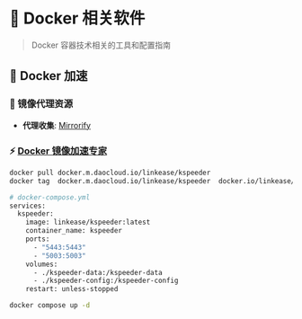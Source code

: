 # 🐳 Docker 相关软件

> Docker 容器技术相关的工具和配置指南

## 🚀 Docker 加速

### 🔗 镜像代理资源
- **代理收集**: [Mirrorify](https://www.mirrorify.net/)

### ⚡ [Docker 镜像加速专家](https://kspeeder.istoreos.com/guide/getting-started.html)

```bash
docker pull docker.m.daocloud.io/linkease/kspeeder
docker tag  docker.m.daocloud.io/linkease/kspeeder  docker.io/linkease/kspeeder

# docker-compose.yml
services:
  kspeeder:
    image: linkease/kspeeder:latest
    container_name: kspeeder
    ports:
      - "5443:5443"
      - "5003:5003"
    volumes:
      - ./kspeeder-data:/kspeeder-data
      - ./kspeeder-config:/kspeeder-config
    restart: unless-stopped

docker compose up -d
```